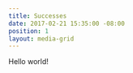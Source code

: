 ```yaml
---
title: Successes
date: 2017-02-21 15:35:00 -08:00
position: 1
layout: media-grid
---
```


Hello world!